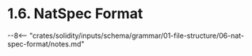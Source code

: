 <!-- This file is generated automatically by infrastructure scripts. Please don't edit by hand. -->

# 1.6. NatSpec Format

--8<-- "crates/solidity/inputs/schema/grammar/01-file-structure/06-nat-spec-format/notes.md"
